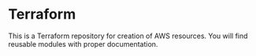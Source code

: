 # Terraform
This is a Terraform repository for creation of AWS resources.
You will find reusable modules with proper documentation.
